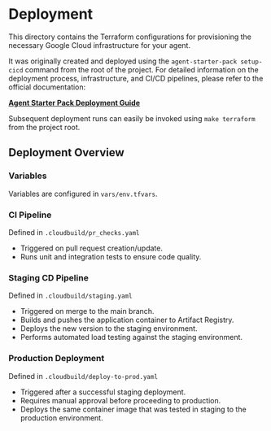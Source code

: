# Deployment

This directory contains the Terraform configurations for provisioning the necessary Google Cloud infrastructure for your agent.

It was originally created and deployed using the `agent-starter-pack setup-cicd` command from the root of the project. For detailed information on the deployment process, infrastructure, and CI/CD pipelines, please refer to the official documentation:

**[Agent Starter Pack Deployment Guide](https://googlecloudplatform.github.io/agent-starter-pack/guide/deployment.html)**

Subsequent deployment runs can easily be invoked using `make terraform` from the project root.

## Deployment Overview

### Variables

Variables are configured in `vars/env.tfvars`.

### CI Pipeline

Defined in `.cloudbuild/pr_checks.yaml`

- Triggered on pull request creation/update.
- Runs unit and integration tests to ensure code quality.

### Staging CD Pipeline 

Defined in `.cloudbuild/staging.yaml`

- Triggered on merge to the main branch.
- Builds and pushes the application container to Artifact Registry.
- Deploys the new version to the staging environment.
- Performs automated load testing against the staging environment.

### Production Deployment

Defined in `.cloudbuild/deploy-to-prod.yaml`

- Triggered after a successful staging deployment.
- Requires manual approval before proceeding to production.
- Deploys the same container image that was tested in staging to the production environment.

